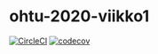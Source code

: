 # ohtu-2020-viikko1
[![CircleCI](https://circleci.com/gh/asihvola/ohtu-2020-viikko1.svg?style=svg)](https://circleci.com/gh/asihvola/ohtu-2020-viikko1)
[![codecov](https://codecov.io/gh/asihvola/ohtu-2020-viikko1/branch/master/graph/badge.svg)](https://codecov.io/gh/asihvola/ohtu-2020-viikko1)
